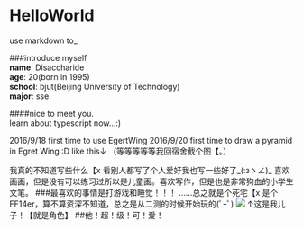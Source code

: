 # HelloWorld
use markdown to_

###introduce myself  
**name**: Disaccharide  
**age**: 20(born in 1995)  
**school**: bjut(Beijing University of Technology)  
**major**: sse  

####nice to meet you.  
learn about typescript now...:)

2016/9/18  first time to use EgertWing
2016/9/20  first time to draw a pyramid in Egret Wing :D like this↓ 
（等等等等等我回宿舍截个图【。）


我真的不知道写些什么【x 
看别人都写了个人爱好我也写一些好了_(:зゝ∠)_ 
喜欢画画，但是没有可以练习过所以是儿童画。喜欢写作，但是也是非常狗血的小学生文笔。 
###最喜欢的事情是打游戏和睡觉！！！ 
……总之就是个死宅【x
是个FF14er，算不算资深不知道，总之是从二测的时候开始玩的(ﾟｰﾟ) 
![](http://r.photo.store.qq.com/psb?/V13d23xz164BVu/nr7beZ8nnwqdh780q.gBUnUZVvHWjtkXj8nwsPHcaX8!/r/dKUAAAAAAAAA)
↑这是我儿子！【就是角色】 
##他！超！级！可！爱！
